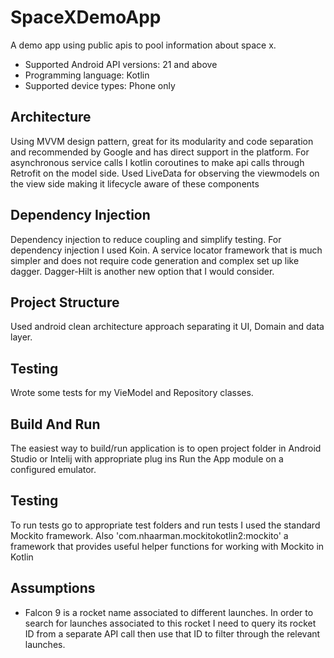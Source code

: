 # SpaceXDemoApp
A demo app using public apis to pool information about space x.

- Supported Android API versions: 21 and above
- Programming language: Kotlin
- Supported device types: Phone only

## Architecture
Using MVVM design pattern, great for its modularity and code separation and recommended by Google and has direct support in the platform.
For asynchronous service calls I kotlin coroutines to make api calls through Retrofit on the model side.
Used LiveData for observing the viewmodels on the view side making it lifecycle aware of these components

## Dependency Injection
Dependency injection to reduce coupling and simplify testing.
For dependency injection I used Koin. A service locator framework that is much simpler and does not require
code generation and complex set up like dagger. Dagger-Hilt is another new option that I would consider.

## Project Structure
Used android clean architecture approach separating it UI, Domain and data layer.

## Testing
Wrote some tests for my VieModel and Repository classes.

## Build And Run
The easiest way to build/run application is to open project folder in Android Studio or Intelij with appropriate plug ins
Run the App module on a configured emulator.

## Testing
To run tests go to appropriate test folders and run tests
I used the standard Mockito framework. Also 'com.nhaarman.mockitokotlin2:mockito' a framework that provides useful
helper functions for working with Mockito in Kotlin

## Assumptions
- Falcon 9 is a rocket name associated to different launches. In order to search for launches associated to this rocket
 I need to query its rocket ID from a separate API call then use that ID to filter through the relevant launches.